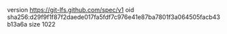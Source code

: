 version https://git-lfs.github.com/spec/v1
oid sha256:d29f9f1f87f2daede017fa5fdf7c976e41e87ba7801f3a064505facb43b13a6a
size 1022
